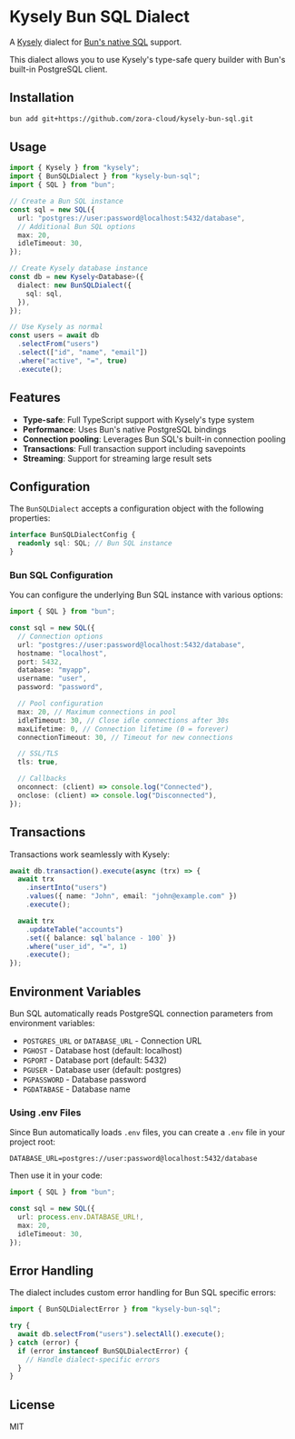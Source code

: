 # Kysely Bun SQL Dialect

A [Kysely](https://github.com/kysely-org/kysely) dialect for [Bun's native SQL](https://bun.sh/docs/api/sql) support.

This dialect allows you to use Kysely's type-safe query builder with Bun's built-in PostgreSQL client.

## Installation

```bash
bun add git+https://github.com/zora-cloud/kysely-bun-sql.git
```

## Usage

```typescript
import { Kysely } from "kysely";
import { BunSQLDialect } from "kysely-bun-sql";
import { SQL } from "bun";

// Create a Bun SQL instance
const sql = new SQL({
  url: "postgres://user:password@localhost:5432/database",
  // Additional Bun SQL options
  max: 20,
  idleTimeout: 30,
});

// Create Kysely database instance
const db = new Kysely<Database>({
  dialect: new BunSQLDialect({
    sql: sql,
  }),
});

// Use Kysely as normal
const users = await db
  .selectFrom("users")
  .select(["id", "name", "email"])
  .where("active", "=", true)
  .execute();
```

## Features

- **Type-safe**: Full TypeScript support with Kysely's type system
- **Performance**: Uses Bun's native PostgreSQL bindings
- **Connection pooling**: Leverages Bun SQL's built-in connection pooling
- **Transactions**: Full transaction support including savepoints
- **Streaming**: Support for streaming large result sets

## Configuration

The `BunSQLDialect` accepts a configuration object with the following properties:

```typescript
interface BunSQLDialectConfig {
  readonly sql: SQL; // Bun SQL instance
}
```

### Bun SQL Configuration

You can configure the underlying Bun SQL instance with various options:

```typescript
import { SQL } from "bun";

const sql = new SQL({
  // Connection options
  url: "postgres://user:password@localhost:5432/database",
  hostname: "localhost",
  port: 5432,
  database: "myapp",
  username: "user",
  password: "password",

  // Pool configuration
  max: 20, // Maximum connections in pool
  idleTimeout: 30, // Close idle connections after 30s
  maxLifetime: 0, // Connection lifetime (0 = forever)
  connectionTimeout: 30, // Timeout for new connections

  // SSL/TLS
  tls: true,

  // Callbacks
  onconnect: (client) => console.log("Connected"),
  onclose: (client) => console.log("Disconnected"),
});
```

## Transactions

Transactions work seamlessly with Kysely:

```typescript
await db.transaction().execute(async (trx) => {
  await trx
    .insertInto("users")
    .values({ name: "John", email: "john@example.com" })
    .execute();

  await trx
    .updateTable("accounts")
    .set({ balance: sql`balance - 100` })
    .where("user_id", "=", 1)
    .execute();
});
```

## Environment Variables

Bun SQL automatically reads PostgreSQL connection parameters from environment variables:

- `POSTGRES_URL` or `DATABASE_URL` - Connection URL
- `PGHOST` - Database host (default: localhost)
- `PGPORT` - Database port (default: 5432)
- `PGUSER` - Database user (default: postgres)
- `PGPASSWORD` - Database password
- `PGDATABASE` - Database name

### Using .env Files

Since Bun automatically loads `.env` files, you can create a `.env` file in your project root:

```env
DATABASE_URL=postgres://user:password@localhost:5432/database
```

Then use it in your code:

```typescript
import { SQL } from "bun";

const sql = new SQL({
  url: process.env.DATABASE_URL!,
  max: 20,
  idleTimeout: 30,
});
```

## Error Handling

The dialect includes custom error handling for Bun SQL specific errors:

```typescript
import { BunSQLDialectError } from "kysely-bun-sql";

try {
  await db.selectFrom("users").selectAll().execute();
} catch (error) {
  if (error instanceof BunSQLDialectError) {
    // Handle dialect-specific errors
  }
}
```

## License

MIT
